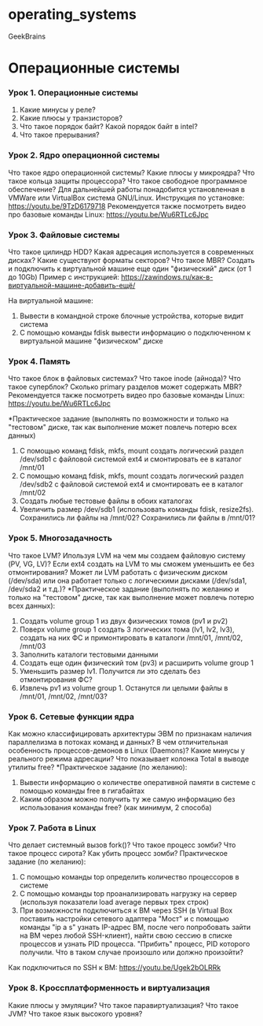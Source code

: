 # operating_systems
GeekBrains
# Операционные системы

### Урок 1. Операционные системы
1. Какие минусы у реле?
2. Какие плюсы у транзисторов?
3. Что такое порядок байт? Какой порядок байт в intel?
4. Что такое прерывания?

### Урок 2. Ядро операционной системы
Что такое ядро операционной системы?
Какие плюсы у микроядра?
Что такое кольца защиты процессора?
Что такое свободное программное обеспечение? Для дальнейшей работы понадобится установленная в VMWare или VirtualBox система GNU/Linux. Инструкция по установке: https://youtu.be/9TzD6179718 Рекомендуется также посмотреть видео про базовые команды Linux: https://youtu.be/Wu6RTLc6Jpc

### Урок 3. Файловые системы
Что такое цилиндр HDD?
Какая адресация используется в современных дисках?
Какие существуют форматы секторов?
Что такое MBR?
Создать и подключить к виртуальной машине еще один "физический" диск (от 1 до 10Gb)
Пример с инструкцией:
https://zawindows.ru/как-в-виртуальной-машине-добавить-ещё/

На виртуальной машине:
1) Вывести в командной строке блочные устройства, которые видит система
2) С помощью команды fdisk вывести информацию о подключенном к виртуальной машине "физическом" диске

### Урок 4. Память
Что такое блок в файловых системах?
Что такое inode (айнода)?
Что такое суперблок?
Сколько primary разделов может содержать MBR?
Рекомендуется также посмотреть видео про базовые команды Linux:
https://youtu.be/Wu6RTLc6Jpc

*Практическое задание (выполнять по возможности и только на "тестовом" диске, так как выполнение может повлечь потерю всех данных)
1) С помощью команд fdisk, mkfs, mount создать логический раздел /dev/sdb1 с файловой системой ext4 и смонтировать ее в каталог /mnt/01
2) С помощью команд fdisk, mkfs, mount cоздать логический раздел /dev/sdb2 с файловой системой ext4 и смонтировать ее в каталог /mnt/02
3) Создать любые тестовые файлы в обоих каталогах
4) Увеличить размер /dev/sdb1 (использовать команды fdisk, resize2fs). Сохранились ли файлы на /mnt/02? Сохранились ли файлы в /mnt/01?

### Урок 5. Многозадачность
Что такое LVM?
Ипользуя LVM на чем мы создаем файловую систему (PV, VG, LV)?
Если ext4 создать на LVM то мы сможем уменьшить ее без отмонтирования?
Может ли LVM работать с физическим диском (/dev/sda) или она работает только с логическими дисками (/dev/sda1, /dev/sda2 и т.д.)?
*Практическое задание (выполнять по желанию и только на "тестовом" диске, так как выполнение может повлечь потерю всех данных):
1) Создать volume group 1 из двух физических томов (pv1 и pv2)
2) Поверх volume group 1 создать 3 логических тома (lv1, lv2, lv3), создать на них ФС и примонтировать в каталоги /mnt/01, /mnt/02, /mnt/03
3) Заполнить каталоги тестовыми данными
3) Создать еще один физический том (pv3) и расширить volume group 1
4) Уменьшить размер lv1. Получится ли это сделать без отмонтирования ФС?
5) Извлечь pv1 из volume group 1. Останутся ли целыми файлы в /mnt/01, /mnt/02, /mnt/03?

### Урок 6. Сетевые функции ядра
Как можно классифицировать архитектуры ЭВМ по признакам наличия параллелизма в потоках команд и данных?
В чем отличительная особенность процессов-демонов в Linux (Daemons)?
Какие минусы у реального режима адресации?
Что показывает колонка Total в выводе утилиты free?
*Практическое задание (по желанию):
1) Вывести информацию о количестве оперативной памяти в системе с помощью команды free в гигабайтах
2) Каким образом можно получить ту же самую информацию без использования команды free? (как минимум, 2 способа)

### Урок 7. Работа в Linux
Что делает системный вызов fork()?
Что такое процесс зомби?
Что такое процесс сирота?
Как убить процесс зомби?
Практическое задание (по желанию):
1) С помощью команды top определить количество процессоров в системе
2) С помощью команды top проанализировать нагрузку на сервер (используя показатели load average первых трех строк)
3) При возможности подключиться к ВМ через SSH (в Virtual Box поставить настройки сетевого адаптера "Мост" и с помощью команды "ip a s" узнать IP-адрес ВМ, после чего попробовать зайти на ВМ через любой SSH-клиент), найти свою сессию в списке процессов и узнать PID процесса. "Прибить" процесс, PID которого получили. Что в таком случае произошло или должно произойти?

Как подключиться по SSH к ВМ:
https://youtu.be/Ugek2bOLRRk

### Урок 8. Кроссплатформенность и виртуализация
Какие плюсы у эмуляции?
Что такое паравиртуализация?
Что такое JVM?
Что такое язык высокого уровня?
